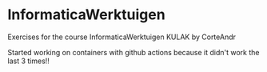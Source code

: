 # InformaticaWerktuigen
Exercises for the course InformaticaWerktuigen KULAK by CorteAndr

Started working on containers with github actions because it didn't work the last 3 times!!
